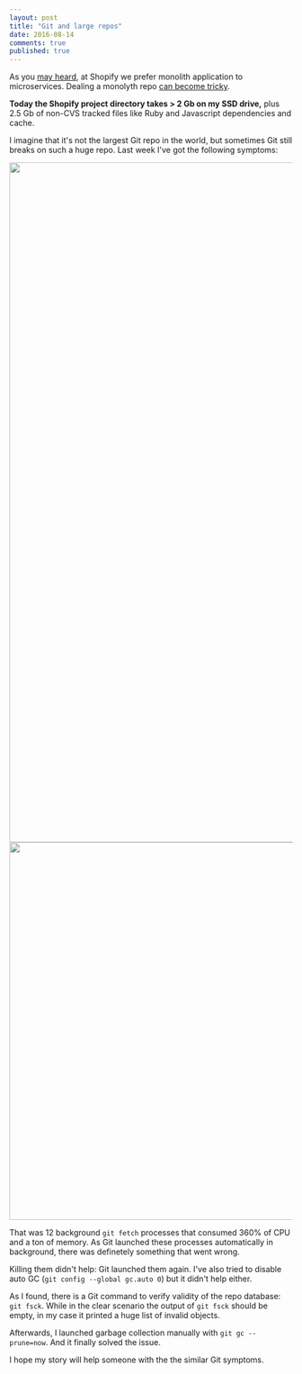```yaml
---
layout: post
title: "Git and large repos"
date: 2016-08-14
comments: true
published: true
---
```


As you [may heard](https://dzone.com/articles/resilient-routing-and-discovery-at-shopify),
at Shopify we prefer monolith application to microservices.
Dealing a monolyth repo <a target="_blank" href="https://news.ycombinator.com/item?id=11991479">can become tricky</a>.

**Today the Shopify project directory takes > 2 Gb on my SSD drive,** plus 2.5 Gb of non-CVS tracked files like Ruby and Javascript dependencies and cache.

I imagine that it's not the largest Git repo in the world, but sometimes Git still breaks on such a huge repo.
Last week I've got the following symptoms:

<img width="1208" alt="" src="https://cloud.githubusercontent.com/assets/522155/17649861/a4315600-620c-11e6-83b8-542857b0989a.png">
<img width="671" alt="" src="https://cloud.githubusercontent.com/assets/522155/17649860/a248e196-620c-11e6-8168-55f2f9acffb9.png">

That was 12 background `git fetch` processes that consumed 360% of CPU and a ton of memory.
As Git launched these processes automatically in background, there was definetely something that went wrong.

Killing them didn't help: Git launched them again. I've also tried to disable auto GC (`git config --global gc.auto 0`) but it didn't help either.

As I found, there is a Git command to verify validity of the repo database: `git fsck`.
While in the clear scenario the output of `git fsck` should be empty, in my case it printed a huge list of invalid objects.

Afterwards, I launched garbage collection manually with `git gc --prune=now`. And it finally solved the issue.

I hope my story will help someone with the the similar Git symptoms.
